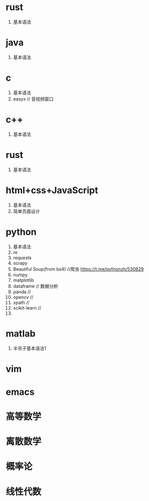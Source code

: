 # rust

 1. 基本语法

# java

 1. 基本语法

# c

 1. 基本语法
 2. easyx  // 音视频窗口


# c++

 1. 基本语法

# rust

 1. 基本语法

# html+css+JavaScript

 1. 基本语法
 2. 简单页面设计 

# python

 1. 基本语法
 2. re
 3. requests
 4. scrapy
 5. Beautiful Soup(from bs4) //爬虫 https://t.me/pythonzh/530829
 6. numpy
 7. matplotlib
 8. dataframe // 数据分析
 9. panda //
 10. opencv //
 11. xpath //
 12. scikit-learn //
 13.  

# matlab

 1. 半吊子基本语法1

# vim
# emacs
# 高等数学
# 离散数学
# 概率论
# 线性代数

<!--stackedit_data:
eyJoaXN0b3J5IjpbLTIxMjU0NjQzMCwxNDk0Njc4MDU4LC0xNj
Q5ODAxMjU3LC05MjU4NjM5NDhdfQ==
-->